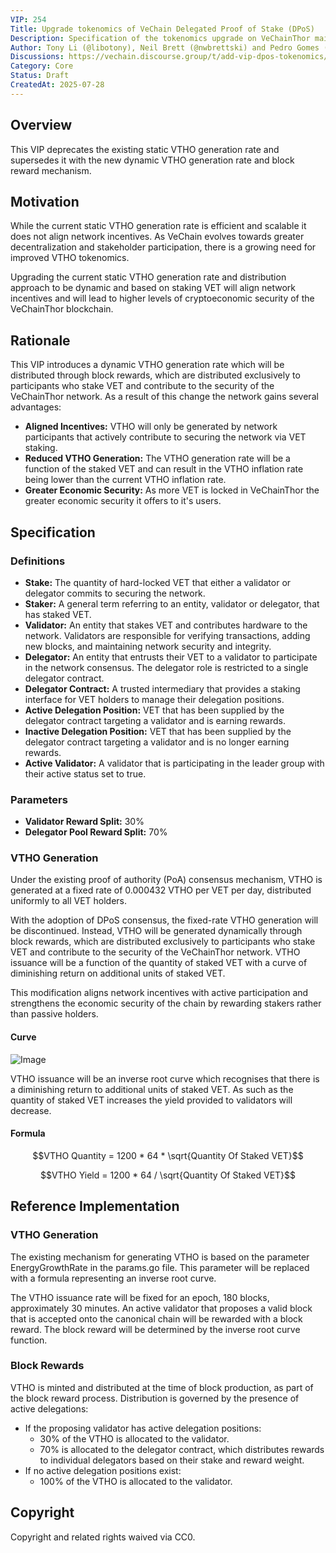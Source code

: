 ```yaml
---
VIP: 254
Title: Upgrade tokenomics of VeChain Delegated Proof of Stake (DPoS)
Description: Specification of the tokenomics upgrade on VeChainThor mainnet that introduces DPoS.
Author: Tony Li (@libotony), Neil Brett (@nwbrettski) and Pedro Gomes (@otherview)
Discussions: https://vechain.discourse.group/t/add-vip-dpos-tokenomics/552
Category: Core
Status: Draft
CreatedAt: 2025-07-28
---
```


## Overview

This VIP deprecates the existing static VTHO generation rate and supersedes it with the new dynamic VTHO generation rate and block reward mechanism.

## Motivation

While the current static VTHO generation rate is efficient and scalable it does not align network incentives. As VeChain evolves towards greater decentralization and stakeholder participation, there is a growing need for improved VTHO tokenomics.

Upgrading the current static VTHO generation rate and distribution approach to be dynamic and based on staking VET will align network incentives and will lead to higher levels of cryptoeconomic security of the VeChainThor blockchain.

## Rationale

This VIP introduces a dynamic VTHO generation rate which will be distributed through block rewards, which are distributed exclusively to participants who stake VET and contribute to the security of the VeChainThor network. As a result of this change the network gains several advantages:

- **Aligned Incentives:** VTHO will only be generated by network participants that actively contribute to securing the network via VET staking.
- **Reduced VTHO Generation:** The VTHO generation rate will be a function of the staked VET and can result in the VTHO inflation rate being lower than the current VTHO inflation rate.
- **Greater Economic Security:** As more VET is locked in VeChainThor the greater economic security it offers to it's users.

## Specification

### Definitions

- **Stake:** The quantity of hard-locked VET that either a validator or delegator commits to securing the network.
- **Staker:** A general term referring to an entity, validator or delegator, that has staked VET.
- **Validator:** An entity that stakes VET and contributes hardware to the network. Validators are responsible for verifying transactions, adding new blocks, and maintaining network security and integrity.
- **Delegator:** An entity that entrusts their VET to a validator to participate in the network consensus. The delegator role is restricted to a single delegator contract.
- **Delegator Contract:** A trusted intermediary that provides a staking interface for VET holders to manage their delegation positions.
- **Active Delegation Position:** VET that has been supplied by the delegator contract targeting a validator and is earning rewards.
- **Inactive Delegation Position:** VET that has been supplied by the delegator contract targeting a validator and is no longer earning rewards.
- **Active Validator:** A validator that is participating in the leader group with their active status set to true.

### Parameters

- **Validator Reward Split:** 30%
- **Delegator Pool Reward Split:** 70% 

### VTHO Generation

Under the existing proof of authority (PoA) consensus mechanism, VTHO is generated at a fixed rate of 0.000432 VTHO per VET per day, distributed uniformly to all VET holders.

With the adoption of DPoS consensus, the fixed-rate VTHO generation will be discontinued. Instead, VTHO will be generated dynamically through block rewards, which are distributed exclusively to participants who stake VET and contribute to the security of the VeChainThor network. VTHO issuance will be a function of the quantity of staked VET with a curve of diminishing return on additional units of staked VET.

This modification aligns network incentives with active participation and strengthens the economic security of the chain by rewarding stakers rather than passive holders.

#### Curve

![Image](https://github.com/user-attachments/assets/7f40f596-8950-4d35-883b-79b9a138c1e0)

VTHO issuance will be an inverse root curve which recognises that there is a diminishing return to additional units of staked VET. As such as the quantity of staked VET increases the yield provided to validators will decrease.

#### Formula

$$VTHO Quantity = 1200 * 64 * \sqrt{Quantity Of Staked VET}$$

$$VTHO Yield = 1200 * 64 / \sqrt{Quantity Of Staked VET}$$

## Reference Implementation

### VTHO Generation

The existing mechanism for generating VTHO is based on the parameter EnergyGrowthRate in the params.go file. This parameter will be replaced with a formula representing an inverse root curve.

The VTHO issuance rate will be fixed for an epoch, 180 blocks, approximately 30 minutes. An active validator that proposes a valid block that is accepted onto the canonical chain will be rewarded with a block reward. The block reward will be determined by the inverse root curve function.

### Block Rewards

VTHO is minted and distributed at the time of block production, as part of the block reward process. Distribution is governed by the presence of active delegations:

- If the proposing validator has active delegation positions:
   - 30% of the VTHO is allocated to the validator.
   - 70% is allocated to the delegator contract, which distributes rewards to individual delegators based on their stake and reward weight.
- If no active delegation positions exist:
   - 100% of the VTHO is allocated to the validator. 

## Copyright
Copyright and related rights waived via CC0.
